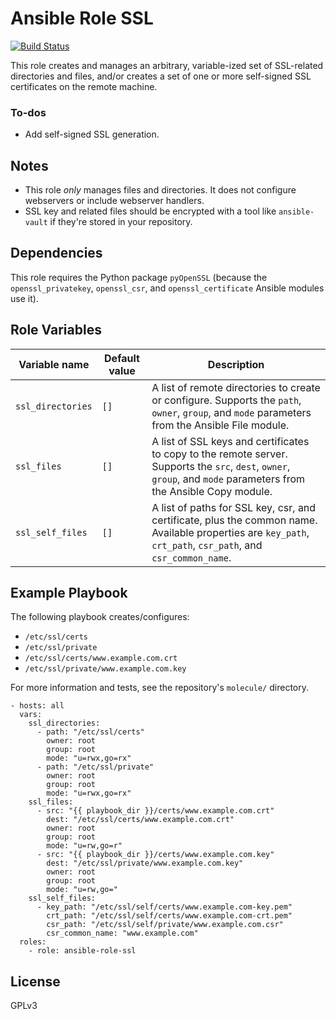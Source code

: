 # Ansible Role SSL

[![Build Status](https://travis-ci.com/ctorgalson/ansible-role-ssl.svg?branch=master)](https://travis-ci.com/ctorgalson/ansible-role-ssl)

This role creates and manages an arbitrary, variable-ized set of SSL-related directories and files, and/or creates a set of one or more self-signed SSL certificates on the remote machine.

### To-dos

- Add self-signed SSL generation.

## Notes

- This role _only_ manages files and directories. It does not configure webservers or include webserver handlers.
- SSL key and related files should be encrypted with a tool like `ansible-vault` if they're stored in your repository.

## Dependencies

This role requires the Python package `pyOpenSSL` (because the
`openssl_privatekey`, `openssl_csr`, and `openssl_certificate`
Ansible modules use it).

## Role Variables

| Variable name     | Default value | Description |
|-------------------|---------------|-------------|
| `ssl_directories` | `[]`          | A list of remote directories to create or configure. Supports the `path`, `owner`, `group`, and `mode` parameters from the Ansible File module. |
| `ssl_files`       | `[]`          | A list of SSL keys and certificates to copy to the remote server. Supports the `src`, `dest`, `owner`, `group`, and `mode` parameters from the Ansible Copy module. |
| `ssl_self_files`       | `[]`          | A list of paths for SSL key, csr, and certificate, plus the common name. Available properties are `key_path`, `crt_path`, `csr_path`, and `csr_common_name`. |

## Example Playbook

The following playbook creates/configures:

  - `/etc/ssl/certs`
  - `/etc/ssl/private`
  - `/etc/ssl/certs/www.example.com.crt`
  - `/etc/ssl/private/www.example.com.key`

For more information and tests, see the repository's `molecule/` directory.

    - hosts: all
      vars:
        ssl_directories:
          - path: "/etc/ssl/certs"
            owner: root
            group: root
            mode: "u=rwx,go=rx"
          - path: "/etc/ssl/private"
            owner: root
            group: root
            mode: "u=rwx,go=rx"
        ssl_files:
          - src: "{{ playbook_dir }}/certs/www.example.com.crt"
            dest: "/etc/ssl/certs/www.example.com.crt"
            owner: root
            group: root
            mode: "u=rw,go=r"
          - src: "{{ playbook_dir }}/certs/www.example.com.key"
            dest: "/etc/ssl/private/www.example.com.key"
            owner: root
            group: root
            mode: "u=rw,go="
        ssl_self_files:
          - key_path: "/etc/ssl/self/certs/www.example.com-key.pem"
            crt_path: "/etc/ssl/self/certs/www.example.com-crt.pem"
            csr_path: "/etc/ssl/self/private/www.example.com.csr"
            csr_common_name: "www.example.com"
      roles:
        - role: ansible-role-ssl

## License

GPLv3

